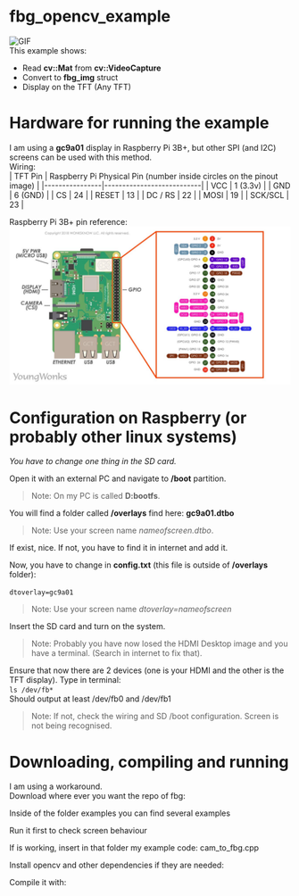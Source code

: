# fbg_opencv_example
![GIF](gif.gif)  
This example shows:
- Read **cv::Mat** from **cv::VideoCapture**
- Convert to **fbg_img** struct
- Display on the TFT (Any TFT)

# Hardware for running the example
I am using a **gc9a01** display in Raspberry Pi 3B+, but other SPI (and I2C) screens can be used with this method.  
Wiring:  
| TFT Pin | Raspberry Pi Physical Pin (number inside circles on the pinout image) |
|----------------|---------------------------|
| VCC            | 1 (3.3v)                     |
| GND            | 6 (GND)                          |
| CS             | 24                        |
| RESET          | 13                        |
| DC / RS        | 22                        |
| MOSI           | 19                        |
| SCK/SCL           | 23                        |


Raspberry Pi 3B+ pin reference:  
![PINOUT](pinout.jpg)
# Configuration on Raspberry (or probably other linux systems)
*You have to change one thing in the SD card.*  

Open it with an external PC and navigate to **/boot** partition. 
> Note: On my PC is called **D:bootfs**.

You will find a folder called **/overlays** find here: **gc9a01.dtbo** 
> Note: Use your screen name *nameofscreen.dtbo*.
 
If exist, nice. If not, you have to find it in internet and add it.  
  
Now, you have to change in **config.txt** (this file is outside of **/overlays** folder):  

```dtoverlay=gc9a01```  
> Note: Use your screen name *dtoverlay=nameofscreen*
 
Insert the SD card and turn on the system. 
> Note: Probably you have now losed the HDMI Desktop image and you have a terminal. (Search in internet to fix that).

Ensure that now there are 2 devices (one is your HDMI and the other is the TFT display).
Type in terminal:  
```ls /dev/fb*```   
Should output at least /dev/fb0 and /dev/fb1

> Note: If not, check the wiring and SD /boot configuration. Screen is not being recognised.

# Downloading, compiling and running
I am using a workaround.  
Download where ever you want the repo of fbg: 

Inside of the folder examples you can find several examples

Run it first to check screen behaviour

If is working, insert in that folder my example code: cam_to_fbg.cpp

Install opencv and other dependencies if they are needed:

Compile it with:
